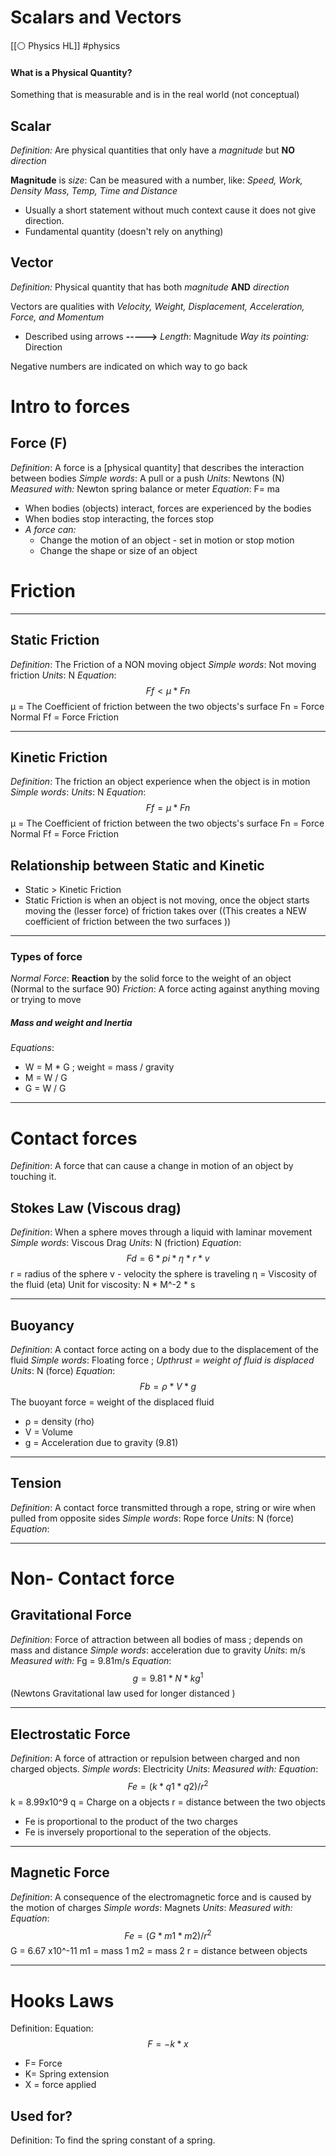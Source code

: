 # Scalars and Vectors 
[[⚪ Physics HL]] #physics 

#### What is a Physical Quantity?
Something that is measurable and is in the real world (not conceptual)

## Scalar 
*Definition:* Are physical quantities that only have a *magnitude* but **NO** *direction* 

**Magnitude** is *size*: Can be measured with a number, like: *Speed, Work, Density Mass, Temp, Time and Distance*
- Usually a short statement without much context cause it does not give direction. 
- Fundamental quantity (doesn't rely on anything)


## Vector 
*Definition:* Physical quantity that has both *magnitude* **AND** *direction* 

Vectors are qualities with *Velocity, Weight, Displacement, Acceleration, Force, and Momentum* 

- Described using arrows 
**----->**
*Length*: Magnitude
*Way its pointing:* Direction 

Negative numbers are indicated on which way to go back


# Intro to forces 

## Force (F)
*Definition*: A force is a [physical quantity] that describes the interaction between bodies 
*Simple words*: A pull or a push 
*Units*: Newtons (N) 
*Measured with:* Newton spring balance or meter
*Equation*: F= ma

- When bodies (objects) interact, forces are experienced by the bodies 
- When bodies stop interacting, the forces stop
- *A force can:*
	- Change the motion of an object - set in motion or stop motion 
	- Change the shape or size of an object 


# Friction
---
## Static Friction  
*Definition*: The Friction of a NON moving object 
*Simple words*: Not moving friction 
*Units*: N
*Equation*: $$ 
Ff < μ*Fn
$$
μ = The Coefficient of friction between the two objects's surface
Fn = Force Normal 
Ff = Force Friction


---
## Kinetic Friction  
*Definition*: The friction an object experience when the object is in motion 
*Simple words*: 
*Units*: N
*Equation*: $$
Ff = μ*Fn
$$
μ = The Coefficient of friction between the two objects's surface
Fn = Force Normal 
Ff = Force Friction


## Relationship between Static and Kinetic 

- Static > Kinetic Friction 
- Static Friction is when an object is not moving, once the object starts moving the (lesser force) of friction takes over ((This creates a NEW coefficient of friction between the two surfaces ))


---
### Types of force 
*Normal Force*: **Reaction** by the solid force to the weight of an object (Normal to the surface 90)
*Friction*: A force acting against anything moving or trying to move 


##### Mass and weight and Inertia 
*Equations*: 
- W = M * G ; weight = mass / gravity 
- M = W / G
- G = W / G

---
# Contact forces 
*Definition*: A force that can cause a change in motion of an object by touching it. 
## Stokes Law (Viscous drag)
*Definition*: When a sphere moves through a liquid with laminar movement 
*Simple words*: Viscous Drag
*Units*: N (friction)
*Equation*: $$ 
Fd = 6*pi*η*r*v
$$
r = radius of the sphere 
v - velocity the sphere is traveling 
η = Viscosity of the fluid (eta) Unit for viscosity: N * M^-2 * s


---
## Buoyancy 
*Definition*: A contact force acting on a body due to the displacement of the fluid
*Simple words*: Floating force ; *Upthrust = weight of fluid is displaced*
*Units*: N (force)
*Equation*: $$ 
Fb = ρ*V*g
$$
The buoyant force = weight of the displaced fluid
- ρ = density (rho)
- V = Volume 
- g = Acceleration due to gravity (9.81)


---
## Tension  
*Definition*: A contact force transmitted through a rope, string or wire when pulled from opposite sides
*Simple words*: Rope force 
*Units*: N (force)
*Equation*: 


---
# Non- Contact force 

## Gravitational Force  
*Definition*: Force of attraction between all bodies of mass ; depends on mass and distance 
*Simple words*: acceleration due to gravity 
*Units*: m/s 
*Measured with:* Fg = 9.81m/s
*Equation*: $$ 
g = 9.81 *N*kg^1
$$
(Newtons Gravitational law used for longer distanced ) 


---
## Electrostatic Force  
*Definition*: A force of attraction or repulsion between charged and non charged objects. 
*Simple words*: Electricity 
*Units*: 
*Measured with:* 
*Equation*: $$ 
Fe = (k*q1*q2)/ r^2
$$
k = 8.99x10^9 
q = Charge on a objects 
r = distance between the two objects 

- Fe is proportional to the product of the two charges 
- Fe is inversely proportional to the seperation of the objects.  


---
## Magnetic Force 
*Definition*: A consequence of the electromagnetic force and is caused by the motion of charges
*Simple words*: Magnets 
*Units*: 
*Measured with:* 
*Equation*: $$
Fe = (G*m1*m2)/r^2
$$
G = 6.67 x10^-11
m1 = mass 1 
m2 = mass 2 
r = distance between objects 


--- 
# Hooks Laws
Definition:
Equation:
$$ F=-k*x $$
- F= Force 
- K= Spring extension 
- X = force applied

## Used for?
Definition: To find the spring constant of a spring. 

